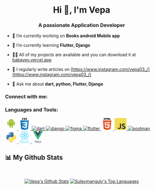 <h1 align="center">Hi 👋, I'm Vepa</h1>
<h3 align="center">A passionate Application Developer</h3>

- 🔭 I’m currently working on **Books android Mobile app**

- 🌱 I’m currently learning **Flutter, Django**

- 👨‍💻 All of my projects are available and you can download it at [babayev.vercel.app](babayev.vercel.app)

- 📝 I regularly write articles on [https://www.instagram.com/vepa03_/](https://www.instagram.com/vepa03_/)

- 💬 Ask me about **dart, python, Flutter, Django**

<h3 align="left">Connect with me:</h3>
<p align="left">
</p>

<h3 align="left">Languages and Tools:</h3>
<p align="left"> <a href="https://developer.android.com" target="_blank" rel="noreferrer"> <img src="https://raw.githubusercontent.com/devicons/devicon/master/icons/android/android-original-wordmark.svg" alt="android" width="40" height="40"/> </a> <a href="https://www.w3schools.com/css/" target="_blank" rel="noreferrer"> <img src="https://raw.githubusercontent.com/devicons/devicon/master/icons/css3/css3-original-wordmark.svg" alt="css3" width="40" height="40"/> </a> <a href="https://dart.dev" target="_blank" rel="noreferrer"> <img src="https://www.vectorlogo.zone/logos/dartlang/dartlang-icon.svg" alt="dart" width="40" height="40"/> </a> <a href="https://www.djangoproject.com/" target="_blank" rel="noreferrer"> <img src="https://cdn.worldvectorlogo.com/logos/django.svg" alt="django" width="40" height="40"/> </a> <a href="https://www.figma.com/" target="_blank" rel="noreferrer"> <img src="https://www.vectorlogo.zone/logos/figma/figma-icon.svg" alt="figma" width="40" height="40"/> </a> <a href="https://flutter.dev" target="_blank" rel="noreferrer"> <img src="https://www.vectorlogo.zone/logos/flutterio/flutterio-icon.svg" alt="flutter" width="40" height="40"/> </a> <a href="https://www.w3.org/html/" target="_blank" rel="noreferrer"> <img src="https://raw.githubusercontent.com/devicons/devicon/master/icons/html5/html5-original-wordmark.svg" alt="html5" width="40" height="40"/> </a> <a href="https://developer.mozilla.org/en-US/docs/Web/JavaScript" target="_blank" rel="noreferrer"> <img src="https://raw.githubusercontent.com/devicons/devicon/master/icons/javascript/javascript-original.svg" alt="javascript" width="40" height="40"/> </a> <a href="https://www.photoshop.com/en" target="_blank" rel="noreferrer">  </a> <a href="https://postman.com" target="_blank" rel="noreferrer"> <img src="https://www.vectorlogo.zone/logos/getpostman/getpostman-icon.svg" alt="postman" width="40" height="40"/> </a> <a href="https://www.python.org" target="_blank" rel="noreferrer"> <img src="https://raw.githubusercontent.com/devicons/devicon/master/icons/python/python-original.svg" alt="python" width="40" height="40"/> </a> <a href="https://reactjs.org/" target="_blank" rel="noreferrer"> <img src="https://raw.githubusercontent.com/devicons/devicon/master/icons/react/react-original-wordmark.svg" alt="react" width="40" height="40"/> </a> <a href="https://vuejs.org/" target="_blank" rel="noreferrer"> <img src="https://raw.githubusercontent.com/devicons/devicon/master/icons/vuejs/vuejs-original-wordmark.svg" alt="vuejs" width="40" height="40"/> </a> </p>


## 📊 My Github Stats
  
 <br/>
    <p align="center">
    <a href="https://github.com/Suleymanmalikov/github-readme-stats"><img alt="Vepa's Github Stats" src="https://github-readme-stats.vercel.app/api?username=Suleymanmalikov&show_icons=true&count_private=true&theme=dracula&hide_border=true&bg_color=0D1117" /></a>
  <a href="https://github.com/Suleymanmalikov/github-readme-stats"><img alt="Suleymanguly's Top Languages" src="https://github-readme-stats.vercel.app/api/top-langs/?username=Suleymanmalikov&langs_count=8&count_private=true&layout=compact&theme=dracula&hide_border=true&bg_color=0D1117" /></a>
  <br/>
  
<!--   <br/>
    <p align="center">
    <a href="https://github.com/Yakup3/github-readme-stats"><img alt="Yakup's Github Stats" src="https://github-readme-stats.vercel.app/api?username=Yakup3&show_icons=true&count_private=true&theme=react&hide_border=true&bg_color=0D1117" /></a>
    <a href="https://github.com/Yakup3/github-readme-streak-stats">
        <img title="🔥 Get streak stats for your profile at git.io/streak-stats" alt="Yakup's streak" src="https://github-readme-streak-stats.herokuapp.com/?user=Yakup3&theme=black-ice&hide_border=true&stroke=0000&background=060A0CD0"/>
    </a>
  <a href="https://github.com/Yakup3/github-readme-stats"><img alt="Yakup's Top Languages" src="https://github-readme-stats.vercel.app/api/top-langs/?username=Yakup3&langs_count=8&count_private=true&layout=compact&theme=react&hide_border=true&bg_color=0D1117" /></a>
  <br/> -->
  </p>
<!--   <b>Note:</b> Top languages is only a metric of the languages my public code consists of and doesn't reflect experience or skill level. -->


<br/>
<br/>

<!-- <a href="https://github.com/Yakup3/github-readme-activity-graph"><img alt="Yakup's Activity Graph" src="https://activity-graph.herokuapp.com/graph?username=Yakup3&bg_color=0D1117&color=5BCDEC&line=5BCDEC&point=FFFFFF&hide_border=true" /></a> -->
    
<br/>
<br/>


<!--
**Yakup3/Yakup3** is a ✨ _special_ ✨ repository because its `README.md` (this file) appears on your GitHub profile.
